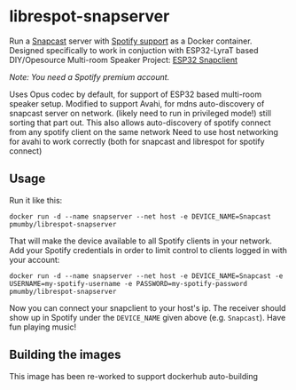 # librespot-snapserver

Run a [Snapcast](https://github.com/badaix/snapcast) server with [Spotify support](https://github.com/librespot-org/librespot) as a Docker container.
Designed specifically to work in conjuction with ESP32-LyraT based DIY/Opesource Multi-room Speaker Project: [ESP32 Snapclient](https://github.com/pmumby/snapclient)

_Note: You need a Spotify premium account._

Uses Opus codec by default, for support of ESP32 based multi-room speaker setup.
Modified to support Avahi, for mdns auto-discovery of snapcast server on network. (likely need to run in privileged mode!) still sorting that part out.
This also allows auto-discovery of spotify connect from any spotify client on the same network
Need to use host networking for avahi to work correctly (both for snapcast and librespot for spotify connect)

## Usage

Run it like this:

    docker run -d --name snapserver --net host -e DEVICE_NAME=Snapcast pmumby/librespot-snapserver

That will make the device available to all Spotify clients in your network. Add your Spotify credentials in order to limit control to clients logged in with your account:

    docker run -d --name snapserver --net host -e DEVICE_NAME=Snapcast -e USERNAME=my-spotify-username -e PASSWORD=my-spotify-password pmumby/librespot-snapserver

Now you can connect your snapclient to your host's ip. The receiver should show up in Spotify under the `DEVICE_NAME` given above (e.g. `Snapcast`). Have fun playing music!

## Building the images

This image has been re-worked to support dockerhub auto-building